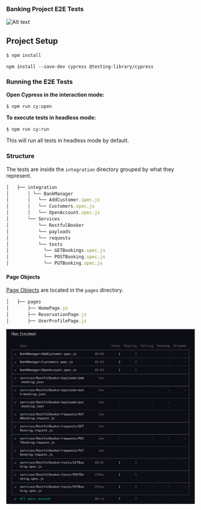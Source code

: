 ### Banking Project E2E Tests
![Alt text](cypress/files/banking_project.gif)

## Project Setup

```shell
$ npm install
```

```shell
npm install --save-dev cypress @testing-library/cypress
```

### Running the E2E Tests

**Open Cypress in the interaction mode:**

```shell
$ npm run cy:open
```

**To execute tests in headless mode:**

```shell
$ npm run cy:run
```

This will run all tests in headless mode by default.

### Structure

The tests are inside the `integration` directory grouped by what they represent.

```javascript
│   ├── integration
│       │ └── BankManager
│       │   └── AddCustomer.spec.js
│       │   └── Customers.spec.js
│       │   └── OpenAccount.spec.js
│       └── Services
│           └── RestfulBooker
│           └── payloads
│           └── requests
│           └── tests
│             └── GETBookings.spec.js
│             └── POSTBooking.spec.js
│             └── PUTBooking.spec.js
```

#### Page Objects

[Page Objects](https://martinfowler.com/bliki/PageObject.html) are located in the `pages` directory.

```javascript
│   ├── pages
│       ├── HomePage.js
│       ├── ReservationPage.js
│       ├── UserProfilePage.js
```

![Alt text](cypress/files/test_results.png)

